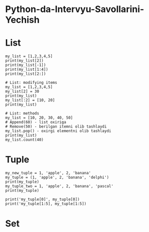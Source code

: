 # Python-da-Intervyu-Savollarini-Yechish

# List

    my_list = [1,2,3,4,5]
    print(my_list[2])
    print(my_list[-1])
    print(my_list[1:4])
    print(my_list[2:])
    
    # List: modifying items
    my_list = [1,2,3,4,5]
    my_list[2] = 30
    print(my_list)
    my_list[:2] = [10, 20]
    print(my_list)
    
    # List: methods
    my_list = [10, 20, 30, 40, 50]
    # Append(60) - list oxiriga
    # Remove(50) - berilgan itemni olib tashlaydi
    my_list.pop() - oxirgi elementni olib tashlaydi    
    print(my_list)
    my_list.count(40)
    
# Tuple

    my_new_tuple = 1, 'apple', 2, 'banana'
    my_tuple = (1, 'apple', 2, 'banana', 'delphi')
    print(my_tuple)
    my_tuple_two = 1, 'apple', 2, 'banana', 'pascal'
    print(my_tuple)
	
	print('my_tuple[0]', my_tuple[0])
    print('my_tuple[1:5], my_tuple[1:5])

# Set
	

